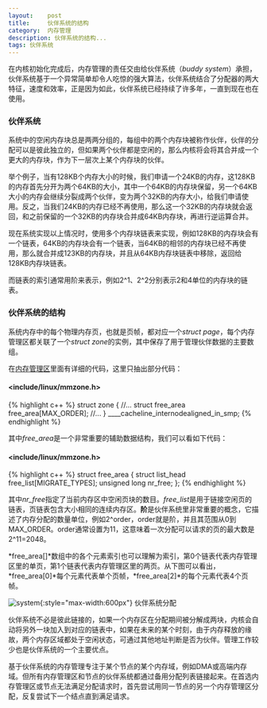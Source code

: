 ```yaml
---
layout:    post
title:     伙伴系统的结构
category:  内存管理
description: 伙伴系统的结构...
tags: 伙伴系统
---
```

在内核初始化完成后，内存管理的责任交由给伙伴系统（*buddy system*）承担，伙伴系统基于一个异常简单却令人吃惊的强大算法，伙伴系统结合了分配器的两大特征，速度和效率，正是因为如此，伙伴系统已经持续了许多年，一直到现在也在使用。

### 伙伴系统 ###

系统中的空闲内存块总是两两分组的，每组中的两个内存块被称作伙伴，伙伴的分配可以是彼此独立的，但如果两个伙伴都是空闲的，那么内核将会将其合并成一个更大的内存块，作为下一层次上某个内存块的伙伴。

举个例子，当有128KB个内存大小的时候，我们申请一个24KB的内存，这128KB的内存首先分开为两个64KB的大小，其中一个64KB的内存块保留，另一个64KB大小的内存会继续分裂成两个伙伴，变为两个32KB的内存大小，给我们申请使用。反之，当我们24KB的内存已经不再使用，那么这一个32KB的内存块就会返回，和之前保留的一个32KB的内存块合并成64KB内存块，再进行逆运算合并。

现在系统实现以上情况时，使用多个内存块链表来实现，例如128KB的内存块会有一个链表，64KB的内存块会有一个链表，当64KB的相邻的内存块已经不再使用，那么就合并成123KB的内存块，并且从64KB内存块链表中移除，返回给128KB内存块链表。

而链表的索引通常用阶来表示，例如2^1、2^2分别表示2和4单位的内存块的链表。

### 伙伴系统的结构 ###

系统内存中的每个物理内存页，也就是页帧，都对应一个*struct page*，每个内存管理区都关联了一个*struct zone*的实例，其中保存了用于管理伙伴数据的主要数组。

在[内存管理区](/linux-kernel-architecture/posts/pglist-data-and-zone/)里面有详细的代码，这里只抽出部分代码：

#### <include/linux/mmzone.h> ####

{% highlight c++ %}
struct zone {
    //...
    struct free_area    free_area[MAX_ORDER];
    //...
} ____cacheline_internodealigned_in_smp;
{% endhighlight %}

其中*free_area*是一个非常重要的辅助数据结构，我们可以看如下代码：

#### <include/linux/mmzone.h> ####

{% highlight c++ %}
struct free_area {
    struct list_head    free_list[MIGRATE_TYPES];
    unsigned long       nr_free;
};
{% endhighlight %}

其中*nr_free*指定了当前内存区中空闲页块的数目。*free_list*是用于链接空闲页的链表，页链表包含大小相同的连续内存区。**阶**是伙伴系统里非常重要的概念，它描述了内存分配的数量单位，例如2^order，order就是阶，并且其范围从0到MAX_ORDER。order通常设置为11，这意味着一次分配可以请求的页的最大数是2^11=2048。

*free_area[]*数组中的各个元素索引也可以理解为索引，第0个链表代表内存管理区里的单页，第1个链表代表内存管理区里的两页。从下图可以看出，*free_area[0]*每个元素代表单个页帧，*free_area[2]*的每个元素代表4个页帧。

![system](images/buddy-system.png){:style="max-width:600px"}
伙伴系统分配

伙伴系统不必是彼此链接的，如果一个内存区在分配期间被分解成两块，内核会自动将另外一块加入到对应的链表中，如果在未来的某个时刻，由于内存释放的缘故，两个内存区域都处于空闲状态，可通过其他地址判断是否为伙伴。管理工作较少也是伙伴系统的一个主要优点。

基于伙伴系统的内存管理专注于某个节点的某个内存域，例如DMA或高端内存域。但所有内存管理区和节点的伙伴系统都通过备用分配列表链接起来。在首选内存管理区或节点无法满足分配请求时，首先尝试用同一节点的另一个内存管理区分配，反复尝试下一个结点直到满足请求。
